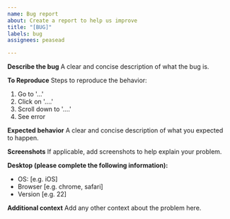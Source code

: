 ```yaml
---
name: Bug report
about: Create a report to help us improve
title: "[BUG]"
labels: bug
assignees: peasead

---
```


<!--
Please ensure you have followed all of the prerequisites before you create an Issue. Even if you think you have, take one more look to make sure. Most issues are because the prerequisites aren't complete.
https://github.com/peasead/elastic-container#prerequisites
-->

**Describe the bug**
A clear and concise description of what the bug is.

**To Reproduce**
Steps to reproduce the behavior:
1. Go to '...'
2. Click on '....'
3. Scroll down to '....'
4. See error

**Expected behavior**
A clear and concise description of what you expected to happen.

**Screenshots**
If applicable, add screenshots to help explain your problem.

**Desktop (please complete the following information):**
 - OS: [e.g. iOS]
 - Browser [e.g. chrome, safari]
 - Version [e.g. 22]

**Additional context**
Add any other context about the problem here.
